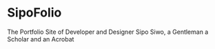 # SipoFolio
The Portfolio Site of Developer and Designer Sipo Siwo, a Gentleman a Scholar and an Acrobat
